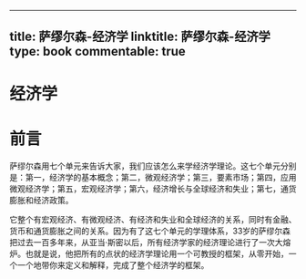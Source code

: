 
---
title: 萨缪尔森-经济学
linktitle: 萨缪尔森-经济学
type: book
commentable: true
---

# 经济学

# 前言

萨缪尔森用七个单元来告诉大家，我们应该怎么来学经济学理论。这七个单元分别是：第一，经济学的基本概念；第二，微观经济学；第三，要素市场；第四，应用微观经济学；第五，宏观经济学；第六，经济增长与全球经济和失业；第七，通货膨胀和经济政策。

它整个有宏观经济、有微观经济、有经济和失业和全球经济的关系，同时有金融、货币和通货膨胀之间的关系。因为有了这七个单元的学理体系，33岁的萨缪尔森把过去一百多年来，从亚当·斯密以后，所有经济学家的经济理论进行了一次大熔炉。也就是说，他把所有的点状的经济学理论用一个可教授的框架，从零开始，一个一个地带你来定义和解释，完成了整个经济学的框架。

    